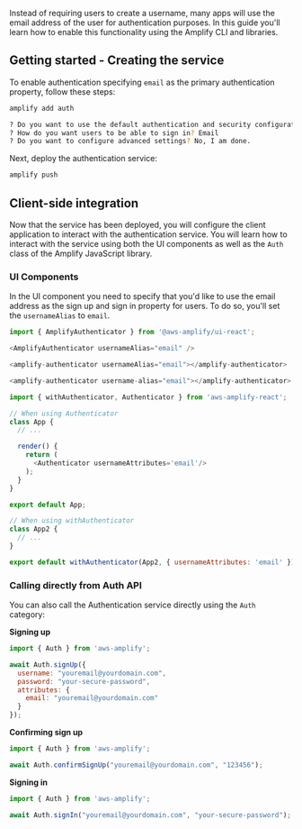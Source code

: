 Instead of requiring users to create a username, many apps will use the email address of the user for authentication purposes. In this guide you'll learn how to enable this functionality using the Amplify CLI and libraries.

## Getting started - Creating the service

To enable authentication specifying `email` as the primary authentication property, follow these steps:

```sh
amplify add auth

? Do you want to use the default authentication and security configuration? Default configuration
? How do you want users to be able to sign in? Email
? Do you want to configure advanced settings? No, I am done.
```

Next, deploy the authentication service:

```sh
amplify push
```

## Client-side integration

Now that the service has been deployed, you will configure the client application to interact with the authentication service. You will learn how to interact with the service using both the UI components as well as the `Auth` class of the Amplify JavaScript library.

### UI Components

In the UI component you need to specify that you'd like to use the email address as the sign up and sign in property for users. To do so, you'll set the `usernameAlias` to `email`.

<amplify-block-switcher>

<amplify-block name="React">

```js
import { AmplifyAuthenticator } from '@aws-amplify/ui-react';

<AmplifyAuthenticator usernameAlias="email" />
```
</amplify-block>

<amplify-block name="Angular">

```js
<amplify-authenticator usernameAlias="email"></amplify-authenticator>
```

</amplify-block>

<amplify-block name="Vue">

```js
<amplify-authenticator username-alias="email"></amplify-authenticator>
```

</amplify-block>

<amplify-block name="React Native">

```js
import { withAuthenticator, Authenticator } from 'aws-amplify-react';

// When using Authenticator
class App {
  // ...

  render() {
    return (
      <Authenticator usernameAttributes='email'/>
    );
  }
}

export default App;

// When using withAuthenticator
class App2 {
  // ...
}

export default withAuthenticator(App2, { usernameAttributes: 'email' });
```

</amplify-block>

</amplify-block-switcher>

### Calling directly from Auth API

You can also call the Authentication service directly using the `Auth` category:

**Signing up**

```js
import { Auth } from 'aws-amplify';

await Auth.signUp({
  username: "youremail@yourdomain.com",
  password: "your-secure-password",
  attributes: {
    email: "youremail@yourdomain.com"
  }
});
```

**Confirming sign up**

```js
import { Auth } from 'aws-amplify';

await Auth.confirmSignUp("youremail@yourdomain.com", "123456");
```

**Signing in**

```js
import { Auth } from 'aws-amplify';

await Auth.signIn("youremail@yourdomain.com", "your-secure-password");
```
